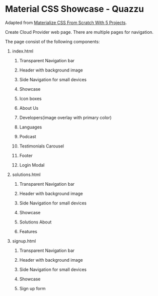 # Material CSS Showcase - Quazzu

Adapted from [Materialize CSS From Scratch With 5 Projects](https://www.safaribooksonline.com/library/view/materialize-css-from/9781789538724/).

Create Cloud Provider web page. There are multiple pages for navigation.

The page consist of the following components:

1.  index.html

    1.  Transparent Navigation bar

    2.  Header with background image

    3.  Side Navigation for small devices

    4.  Showcase

    5.  Icon boxes

    6.  About Us

    7.  Developers(image overlay with primary color)

    8.  Languages

    9.  Podcast

    10. Testimonials Carousel

    11. Footer
    12. Login Modal

2.  solutions.html

    1.  Transparent Navigation bar

    2.  Header with background image

    3.  Side Navigation for small devices

    4.  Showcase
    5.  Solutions About
    6.  Features

3.  signup.html

    1.  Transparent Navigation bar

    2.  Header with background image

    3.  Side Navigation for small devices

    4.  Showcase
    5.  Sign up form
